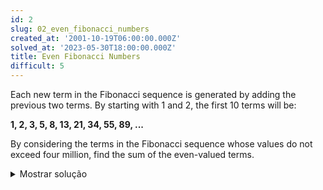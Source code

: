 ```yaml
---
id: 2
slug: 02_even_fibonacci_numbers
created_at: '2001-10-19T06:00:00.000Z'
solved_at: '2023-05-30T18:00:00.000Z'
title: Even Fibonacci Numbers
difficult: 5
---
```


<p>Each new term in the Fibonacci sequence is generated by adding the previous two terms. By starting with 1 and 2, the first 10 terms will be:
</p>

<p>
  <strong>1, 2, 3, 5, 8, 13, 21, 34, 55, 89, ...</strong>
</p>

<p>By considering the terms in the Fibonacci sequence whose values do not exceed four million, find the sum of the even-valued terms.</p>

<details>
  <summary>Mostrar solução</summary>

  <code>

    limit = 4000000

    x = 1
    y = 1
    z = 0
    result = 0

    while z < limit:
        
        z = x + y
        if(z % 2 == 0):
            result = result + z

        x = y
        y = z

    print(result)

  </code>
</details>
